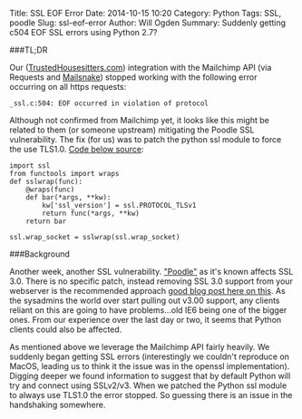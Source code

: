 Title: SSL EOF Error
Date: 2014-10-15 10:20
Category: Python
Tags: SSL, poodle
Slug: ssl-eof-error
Author: Will Ogden
Summary: Suddenly getting c504 EOF SSL errors using Python 2.7?

###TL;DR

Our ([TrustedHousesitters.com](www.trustedhousesitters.com)) integration with the Mailchimp API (via Requests and [Mailsnake](https://github.com/michaelhelmick/python-mailsnake)) stopped working with the following error occurring on all https requests:

    _ssl.c:504: EOF occurred in violation of protocol

Although not confirmed from Mailchimp yet, it looks like this might be related to them (or someone upstream) mitigating the Poodle SSL vulnerability. The fix (for us) was to patch the python ssl module to force the use TLS1.0. [Code below source](http://stackoverflow.com/questions/14102416/python-requests-requests-exceptions-sslerror-errno-8-ssl-c504-eof-occurred):

    import ssl
    from functools import wraps
    def sslwrap(func):
        @wraps(func)
        def bar(*args, **kw):
            kw['ssl_version'] = ssl.PROTOCOL_TLSv1
            return func(*args, **kw)
        return bar

    ssl.wrap_socket = sslwrap(ssl.wrap_socket)

###Background

Another week, another SSL vulnerability. ["Poodle"](https://www.openssl.org/~bodo/ssl-poodle.pdf) as it's known affects SSL 3.0. There is no specific patch, instead removing SSL 3.0 support from your webserver is the recommended approach [good blog post here on this](https://scotthelme.co.uk/sslv3-goes-to-the-dogs-poodle-kills-off-protocol/). As the sysadmins the world over start pulling out v3.00 support, any clients reliant on this are going to have problems...old IE6 being one of the bigger ones. From our experience over the last day or two, it seems that Python clients could also be affected.

As mentioned above we leverage the Mailchimp API fairly heavily. We suddenly began getting SSL errors (interestingly we couldn't reproduce on MacOS, leading us to think it the issue was in the openssl implementation). Digging deeper we found information to suggest that by default Python will try and connect using SSLv2/v3. When we patched the Python ssl module to always use TLS1.0 the error stopped. So guessing there is an issue in the handshaking somewhere.  
